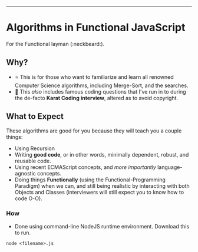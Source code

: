 <!---
<p align="center">
  <a href="./assets/seahorse.png">
    <img alt="Logo" src="./assets/seahorse.png" height="240" />
  </a>
  <p align="center">Make your Vim/Neovim as smart as VS Code</p>
  <p align="center">
    <a href=""><img alt="Software License" src=""></a>
    <a href=""><img alt="Actions" src=""></a>
      <a href=""><img alt="Codecov Coverage Status" src=""></a>
    <a href=""><img alt="Doc" src=""></a>
    <a href=""><img alt="Gitter" src=""></a>
  </p>
</p>

-->

---




# Algorithms in Functional JavaScript

For the Functional layman (:neckbeard:).

## Why?

- :star: This is for those who want to familiarize and learn all renowned Computer Science algorithms, including Merge-Sort, and the searches.
- :page_with_curl: This *also* includes famous coding questions that I've run in to during the de-facto **Karat Coding interview**, altered as to avoid copyright.

## What to Expect

These algorithms are good for you because they will teach you a couple things:
- Using Recursion
- Writing **good code**, or in other words, minimally dependent, robust, and reusable code.
- Using recent ECMAScript concepts, and *more importantly* language-agnostic concepts.
- Doing things **Functionally** (using the Functional-Programming Paradigm) when we can, and still being realistic by interacting with both Objects and Classes (interviewers will still expect you to know how to code O-O). 

### How

- Done using command-line NodeJS runtime environment. Download this to run.


```
node <filename>.js
```